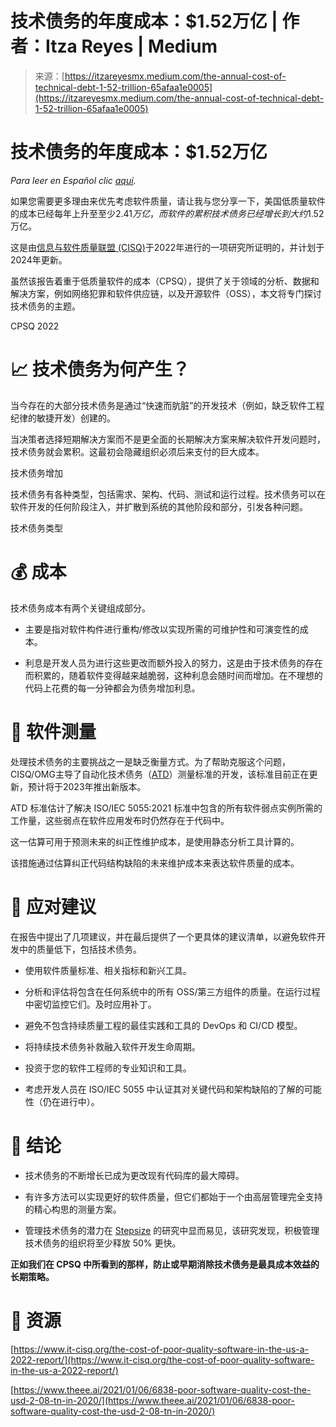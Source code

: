 <!--yml

类别：未分类

日期：2024-05-27 15:08:31

-->

# 技术债务的年度成本：$1.52万亿 | 作者：Itza Reyes | Medium

> 来源：[https://itzareyesmx.medium.com/the-annual-cost-of-technical-debt-1-52-trillion-65afaa1e0005](https://itzareyesmx.medium.com/the-annual-cost-of-technical-debt-1-52-trillion-65afaa1e0005)

# 技术债务的年度成本：$1.52万亿

*Para leer en Español clic* [*aquí*](/1ead73736a46)*.*

如果您需要更多理由来优先考虑软件质量，请让我与您分享一下，美国低质量软件的成本已经每年上升至至少$2.41万亿，而软件的累积技术债务已经增长到大约$1.52万亿。

这是由[信息与软件质量联盟 (CISQ)](https://www.it-cisq.org/)于2022年进行的一项研究所证明的，并计划于2024年更新。

虽然该报告着重于低质量软件的成本（CPSQ），提供了关于领域的分析、数据和解决方案，例如网络犯罪和软件供应链，以及开源软件（OSS），本文将专门探讨技术债务的主题。

CPSQ 2022

# 📈 技术债务为何产生？

当今存在的大部分技术债务是通过“快速而肮脏”的开发技术（例如，缺乏软件工程纪律的敏捷开发）创建的。

当决策者选择短期解决方案而不是更全面的长期解决方案来解决软件开发问题时，技术债务就会累积。这最初会隐藏组织必须后来支付的巨大成本。

技术债务增加

技术债务有各种类型，包括需求、架构、代码、测试和运行过程。技术债务可以在软件开发的任何阶段注入，并扩散到系统的其他阶段和部分，引发各种问题。

技术债务类型

# 💰 成本

技术债务成本有两个关键组成部分。

+   主要是指对软件构件进行重构/修改以实现所需的可维护性和可演变性的成本。

+   利息是开发人员为进行这些更改而额外投入的努力，这是由于技术债务的存在而积累的，随着软件变得越来越脆弱，这种利息会随时间而增加。在不理想的代码上花费的每一分钟都会为债务增加利息。

# 📏 软件测量

处理技术债务的主要挑战之一是缺乏衡量方式。为了帮助克服这个问题，CISQ/OMG主导了自动化技术债务（[ATD](https://www.omg.org/spec/ATDM/)）测量标准的开发，该标准目前正在更新，预计将于2023年推出新版本。

ATD 标准估计了解决 ISO/IEC 5055:2021 标准中包含的所有软件弱点实例所需的工作量，这些弱点在软件应用发布时仍然存在于代码中。

这一估算可用于预测未来的纠正性维护成本，是使用静态分析工具计算的。

该措施通过估算纠正代码结构缺陷的未来维护成本来表达软件质量的成本。

# 👀 应对建议

在报告中提出了几项建议，并在最后提供了一个更具体的建议清单，以避免软件开发中的质量低下，包括技术债务。

+   使用软件质量标准、相关指标和新兴工具。

+   分析和评估将包含在任何系统中的所有 OSS/第三方组件的质量。在运行过程中密切监控它们。及时应用补丁。

+   避免不包含持续质量工程的最佳实践和工具的 DevOps 和 CI/CD 模型。

+   将持续技术债务补救融入软件开发生命周期。

+   投资于您的软件工程师的专业知识和工具。

+   考虑开发人员在 ISO/IEC 5055 中认证其对关键代码和架构缺陷的了解的可能性（仍在进行中）。

# 🌟 结论

+   技术债务的不断增长已成为更改现有代码库的最大障碍。

+   有许多方法可以实现更好的软件质量，但它们都始于一个由高层管理完全支持的精心构思的测量方案。

+   管理技术债务的潜力在 [Stepsize](https://www.stepsize.com/) 的研究中显而易见，该研究发现，积极管理技术债务的组织将至少释放 50% 更快。

**正如我们在 CPSQ 中所看到的那样，防止或早期消除技术债务是最具成本效益的长期策略。**

# 🔗 资源

[https://www.it-cisq.org/the-cost-of-poor-quality-software-in-the-us-a-2022-report/](https://www.it-cisq.org/the-cost-of-poor-quality-software-in-the-us-a-2022-report/)

[https://www.theee.ai/2021/01/06/6838-poor-software-quality-cost-the-usd-2-08-tn-in-2020/](https://www.theee.ai/2021/01/06/6838-poor-software-quality-cost-the-usd-2-08-tn-in-2020/)
